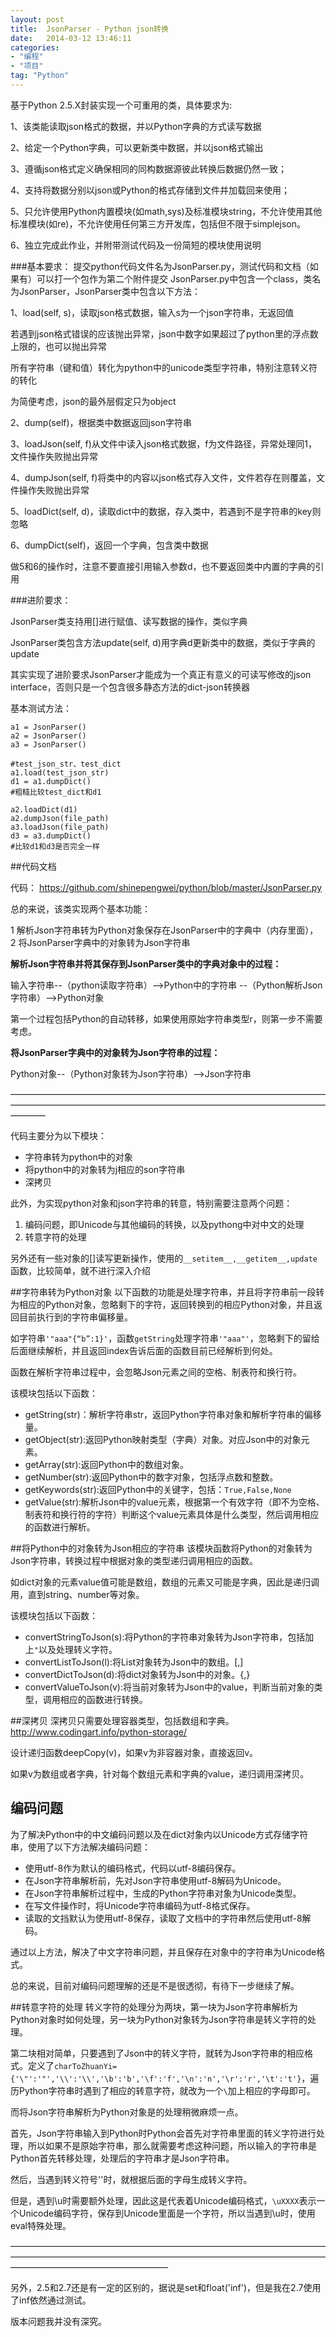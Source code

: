 ```yaml
---
layout: post
title:  JsonParser - Python json转换
date:   2014-03-12 13:46:11
categories: 
- "编程"
- "项目"
tag: "Python"
---
```


基于Python 2.5.X封装实现一个可重用的类，具体要求为:

1、该类能读取json格式的数据，并以Python字典的方式读写数据

2、给定一个Python字典，可以更新类中数据，并以json格式输出

3、遵循json格式定义确保相同的同构数据源彼此转换后数据仍然一致；

4、支持将数据分别以json或Python的格式存储到文件并加载回来使用；

5、只允许使用Python内置模块(如math,sys)及标准模块string，不允许使用其他标准模块(如re)，不允许使用任何第三方开发库，包括但不限于simplejson。

6、独立完成此作业，并附带测试代码及一份简短的模块使用说明

###基本要求：
提交python代码文件名为JsonParser.py，测试代码和文档（如果有）可以打一个包作为第二个附件提交
JsonParser.py中包含一个class，类名为JsonParser，JsonParser类中包含以下方法：

1、load(self, s)，读取json格式数据，输入s为一个json字符串，无返回值

若遇到json格式错误的应该抛出异常，json中数字如果超过了python里的浮点数上限的，也可以抛出异常

所有字符串（键和值）转化为python中的unicode类型字符串，特别注意转义符的转化

为简便考虑，json的最外层假定只为object

2、dump(self)，根据类中数据返回json字符串

3、loadJson(self, f)从文件中读入json格式数据，f为文件路径，异常处理同1，文件操作失败抛出异常

4、dumpJson(self, f)将类中的内容以json格式存入文件，文件若存在则覆盖，文件操作失败抛出异常

5、loadDict(self, d)，读取dict中的数据，存入类中，若遇到不是字符串的key则忽略

6、dumpDict(self)，返回一个字典，包含类中数据

做5和6的操作时，注意不要直接引用输入参数d，也不要返回类中内置的字典的引用

###进阶要求：

JsonParser类支持用[]进行赋值、读写数据的操作，类似字典

JsonParser类包含方法update(self, d)用字典d更新类中的数据，类似于字典的update

其实实现了进阶要求JsonParser才能成为一个真正有意义的可读写修改的json interface，否则只是一个包含很多静态方法的dict-json转换器

基本测试方法：

```
a1 = JsonParser()
a2 = JsonParser()
a3 = JsonParser()

#test_json_str、test_dict
a1.load(test_json_str)
d1 = a1.dumpDict()
#粗糙比较test_dict和d1

a2.loadDict(d1)
a2.dumpJson(file_path)
a3.loadJson(file_path)
d3 = a3.dumpDict()
#比较d1和d3是否完全一样
```

##代码文档

代码：
https://github.com/shinepengwei/python/blob/master/JsonParser.py


总的来说，该类实现两个基本功能：

1 解析Json字符串转为Python对象保存在JsonParser中的字典中（内存里面），
2 将JsonParser字典中的对象转为Json字符串


**解析Json字符串并将其保存到JsonParser类中的字典对象中的过程：**

输入字符串--（python读取字符串）-->Python中的字符串
--（Python解析Json字符串）-->Python对象


第一个过程包括Python的自动转移，如果使用原始字符串类型r，则第一步不需要考虑。


**将JsonParser字典中的对象转为Json字符串的过程：**

Python对象--（Python对象转为Json字符串）-->Json字符串


————————————————————————————————————————————————————————————————————————————


代码主要分为以下模块：

- 字符串转为python中的对象
- 将python中的对象转为j相应的son字符串
- 深拷贝


此外，为实现python对象和json字符串的转意，特别需要注意两个问题：
1. 编码问题，即Unicode与其他编码的转换，以及pythong中对中文的处理
2. 转意字符的处理


另外还有一些对象的[]读写更新操作，使用的`__setitem__,__getitem__,update`函数，比较简单，就不进行深入介绍

##字符串转为Python对象
以下函数的功能是处理字符串，并且将字符串前一段转为相应的Python对象，忽略剩下的字符，返回转换到的相应Python对象，并且返回目前执行到的字符串偏移量。


如字符串`'"aaa"{“b”:1}'`，函数`getString`处理字符串`'"aaa"'`，忽略剩下的留给后面继续解析，并且返回index告诉后面的函数目前已经解析到何处。

函数在解析字符串过程中，会忽略Json元素之间的空格、制表符和换行符。

该模块包括以下函数：

- getString(str)：解析字符串str，返回Python字符串对象和解析字符串的偏移量。
- getObject(str):返回Python映射类型（字典）对象。对应Json中的对象元素。
- getArray(str):返回Python中的数组对象。
- getNumber(str):返回Python中的数字对象，包括浮点数和整数。
- getKeywords(str):返回Python中的关键字，包括：`True,False,None`
- getValue(str):解析Json中的value元素，根据第一个有效字符（即不为空格、制表符和换行符的字符）判断这个value元素具体是什么类型，然后调用相应的函数进行解析。


##将Python中的对象转为Json相应的字符串
该模块函数将Python的对象转为Json字符串，转换过程中根据对象的类型递归调用相应的函数。

如dict对象的元素value值可能是数组，数组的元素又可能是字典，因此是递归调用，直到string、number等对象。

该模块包括以下函数：

- convertStringToJson(s):将Python的字符串对象转为Json字符串，包括加上`"`以及处理转义字符。
- convertListToJson(l):将List对象转为Json中的数组。[,]
- convertDictToJson(d):将dict对象转为Json中的对象。{,}
- convertValueToJson(v):将当前对象转为Json中的value，判断当前对象的类型，调用相应的函数进行转换。

##深拷贝
深拷贝只需要处理容器类型，包括数组和字典。
http://www.codingart.info/python-storage/

设计递归函数deepCopy(v)，如果v为非容器对象，直接返回v。

如果v为数组或者字典，针对每个数组元素和字典的value，递归调用深拷贝。

## 编码问题
为了解决Python中的中文编码问题以及在dict对象内以Unicode方式存储字符串，使用了以下方法解决编码问题：

- 使用utf-8作为默认的编码格式，代码以utf-8编码保存。
- 在Json字符串解析前，先对Json字符串使用utf-8解码为Unicode。
- 在Json字符串解析过程中，生成的Python字符串对象为Unicode类型。
- 在写文件操作时，将Unicode字符串编码为utf-8格式保存。
- 读取的文挡默认为使用utf-8保存，读取了文档中的字符串然后使用utf-8解码。


通过以上方法，解决了中文字符串问题，并且保存在对象中的字符串为Unicode格式。

总的来说，目前对编码问题理解的还是不是很透彻，有待下一步继续了解。

##转意字符的处理
转义字符的处理分为两块，第一块为Json字符串解析为Python对象时如何处理，另一块为Python对象转为Json字符串是转义字符的处理。

第二块相对简单，只要遇到了Json中的转义字符，就转为Json字符串的相应格式。定义了`charToZhuanYi={'\"':'"','\\':'\\','\b':'b','\f':'f','\n':'n','\r':'r','\t':'t'}`，遍历Python字符串时遇到了相应的转意字符，就改为一个`\`加上相应的字母即可。

而将Json字符串解析为Python对象是的处理稍微麻烦一点。

首先，Json字符串输入到Python时Python会首先对字符串里面的转义字符进行处理，所以如果不是原始字符串，那么就需要考虑这种问题，所以输入的字符串是Python首先转移处理，处理后的字符串才是Json字符串。

然后，当遇到转义符号'\'时，就根据后面的字母生成转义字符。

但是，遇到\u时需要额外处理，因此这是代表着Unicode编码格式，`\uXXXX`表示一个Unicode编码字符，保存到Unicode里面是一个字符，所以当遇到\u时，使用eval特殊处理。

——————————————————————————————————————————————————————————————————————————————————————————

另外，2.5和2.7还是有一定的区别的，据说是set和float('inf')，但是我在2.7使用了inf依然通过测试。

版本问题我并没有深究。







